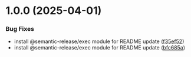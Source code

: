 # 1.0.0 (2025-04-01)


### Bug Fixes

* install @semantic-release/exec module for README update ([f35ef52](https://github.com/MaxEngineer90/signalstore-example/commit/f35ef52e0b24f65c0c4d9af277e21ef6164aa468))
* install @semantic-release/exec module for README update ([bfc685a](https://github.com/MaxEngineer90/signalstore-example/commit/bfc685abf1be6b1e486b184df4a6e14c88c3184c))
